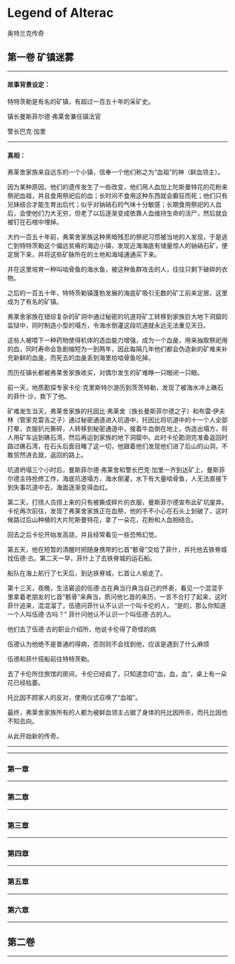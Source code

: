 # Legend of Alterac

奥特兰克传奇

## 第一卷 矿镇迷雾

---

#### 故事背景设定：

特特茨勒是有名的矿镇，有超过一百五十年的采矿史。

镇长曼斯菲尔德·弗莱舍兼任镇法官



警长巴克·加里



---

#### 真相：

弗莱舍家族来自远东的一个小镇，信奉一个他们称之为“血祖”的神（鲜血领主）。



因为某种原因，他们的遗传发生了一些改变，他们用人血加上陀斯曼特花的花粉来祭祀血祖，并且食用祭祀后的血；长时间不食用这种东西就会癫狂而死；他们只有兄妹结合才能生育出后代；似乎对钠硝石的气味十分敏感；长期食用祭祀的人血后，会使他们力大无穷，但老了以后逐渐变成依靠人血维持生命的活尸，然后就会被钉在石棺中埋掉。

大约一百五十年前，弗莱舍家族这种黑暗残忍的祭祀习惯被当地的人发现，于是逃亡到特特茨勒这个偏远贫瘠的海边小镇，发现近海海底有储量惊人的钠硝石矿，便定居下来，并将这些矿脉所在的土地和海域通通买下来。

并在这里培育一种叫啮骨鱼的海水鱼，被这种鱼群攻击的人，往往只剩下破碎的衣物。

之后的一百五十年，特特茨勒镇蓬勃发展的海底矿吸引无数的矿工前来定居，这里成为了有名的矿镇。

弗莱舍家族在错综复杂的矿洞中通过秘密的坑道将矿工转移到家族巨大地下洞窟的监狱中，同时制造小型的塌方，令海水倒灌这段坑道就永远无法重见天日。

这些人被喂下一种药物使得机体的造血能力增强，成为一个血彘，用来抽取祭祀用的血，同时寿命会急剧缩短为一到两年，因此每隔几年他们都会伪造新的矿难来补充新鲜的血彘，而死去的血彘丢到海里给啮骨鱼吃掉。

而历任镇长都被弗莱舍家族收买，对偶尔发生的矿难睁一只眼闭一只眼。

前一天，地质勘探专家卡伦·克里斯特尔游历到茨茨特勒，发现了被海水冲上礁石的菲什·沙，救下了他。

矿难发生当天，弗莱舍家族的托因比·弗莱舍（族长曼斯菲尔德之子）和布雷·伊夫林（管家克雷吉之子）通过秘密通道进入坑道中，托因比将坑道中的十一个人全部打晕，衣服扒光撕碎，人转移到秘密通道中，接着牛血倒在地上，伪造出塌方，将人用矿车运到礁石湾，然后再运到家族的地下洞窟中。此时卡伦勘测完准备返回时路过礁石湾，在石头后面目睹了这一切，他跟着他们发现他们进了后山的山洞，不敢贸然进去就，返回的路上。

坑道坍塌三个小时后，曼斯菲尔德·弗莱舍和警长巴克·加里一齐到达矿上，曼斯菲尔德主持抢修工作，海底坑道塌方，海水倒灌，水下有大量啮骨鱼，人无法直接下到失事坑道中去，海面逐渐变得血红。

第二天，打捞人员捞上来的只有被撕成碎片的衣服，曼斯菲尔德宣布此矿坑废弃。卡伦再次前往，发现了弗莱舍家族正在血祭，他的手不小心在石头上划破了，这时候路过后山种植的大片陀斯曼特花，拿了一朵花，花粉和人血相结合。

回去之后卡伦开始发高烧，并且经常看见一些恐怖幻觉。

第五天，他在短暂的清醒时把随身携带的匕首“骸骨”交给了菲什，并托他去铁脊城找伍德·古。第二天一早，菲什上了去铁脊城的运石船。

船队在海上航行了七天后，到达铁脊城，匕首让人偷走了。

第十三天，夜晚，生活窘迫的伍德·古在典当行典当自己的怀表，看见一个混混手里拿着老朋友的匕首“骸骨”来典当，质问他匕首的来历，一言不合打了起来，这时菲什追来，混混溜了，伍德问菲什认不认识一个叫卡伦的人，
“是的，那么你知道一个人叫伍德·古吗？”
菲什问他认不认识一个叫伍德·古的人。

他们去了伍德·古的职业介绍所，他说卡伦得了奇怪的病

伍德认为他绝不是普通的得病，否则则不会找到他，应该是遇到了什么麻烦

伍德和菲什搭船前往特特茨勒。

去了卡伦所住旅馆的房间，卡伦已经疯了，只知道念叨“血，血，血”，桌上有一朵花已经枯萎。



托比因不顾家人的反对，使用仪式召唤了“血祖”。

最终，弗莱舍家族所有的人都为被鲜血领主占据了身体的托比因所杀，而托比因也不知去向。

从此开始新的传奇。

---






---


### 第一章


---

### 第二章




---

### 第三章

---

### 第四章

---

### 第五章

---

### 第六章

---


## 第二卷



---
